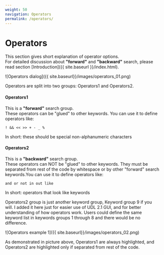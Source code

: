 ```yaml
---
weight: 50
navigation: Operators
permalink: /operators/
---
```


Operators
=========

This section gives short explanation of operator options.    
For detailed discussion about __"forward"__ and __"backward"__ search, please read
section [Introduction]({{ site.baseurl }}/index.html).

![Operators dialog]({{ site.baseurl}}/images/operators_01.png)

Operators are split into two groups: Operators1 and Operators2.

#### Operators1

This is a __"forward"__ search group.      
These operators can be "glued" to other keywords. You can use it to define operators like:

    ! && << >> + - _ %

In short: these should be special non-alphanumeric characters

#### Operators2

This is a __"backward"__ search group.     
These operators can NOT be "glued" to other keywords. They must be separated from rest of the code by whitespace
or by other "forward" search keywords.You can use it to define operators like:

    and or not in out like

In short: operators that look like keywords

Operators2 group is just another keyword group, Keyword group 9 if you will.
I added it here just for easier use of UDL 2.1 GUI, and for better understanding of how operators work.
Users could define the same keyword list in keywords groups 1 through 8 and there would be no difference.

![Operators example 1]({{ site.baseurl}}/images/operators_02.png)

As demonstrated in picture above, Operators1 are always highlighted,
and Operators2 are highlighted only if separated from rest of the code.
